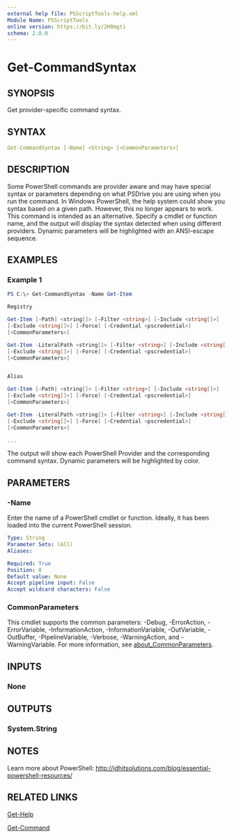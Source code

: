 ```yaml
---
external help file: PSScriptTools-help.xml
Module Name: PSScriptTools
online version: https://bit.ly/2H0mgti
schema: 2.0.0
---
```


# Get-CommandSyntax

## SYNOPSIS

Get provider-specific command syntax.

## SYNTAX

```yaml
Get-CommandSyntax [-Name] <String> [<CommonParameters>]
```

## DESCRIPTION

Some PowerShell commands are provider aware and may have special syntax or parameters depending on what PSDrive you are using when you run the command. In Windows PowerShell, the help system could show you syntax based on a given path. However, this no longer appears to work. This command is intended as an alternative. Specify a cmdlet or function name, and the output will display the syntax detected when using different providers. Dynamic parameters will be highlighted with an ANSI-escape sequence.

## EXAMPLES

### Example 1

```powershell
PS C:\> Get-CommandSyntax -Name Get-Item

Registry

Get-Item [-Path] <string[]> [-Filter <string>] [-Include <string[]>]
[-Exclude <string[]>] [-Force] [-Credential <pscredential>]
[<CommonParameters>]

Get-Item -LiteralPath <string[]> [-Filter <string>] [-Include <string[]>]
[-Exclude <string[]>] [-Force] [-Credential <pscredential>]
[<CommonParameters>]


Alias

Get-Item [-Path] <string[]> [-Filter <string>] [-Include <string[]>]
[-Exclude <string[]>] [-Force] [-Credential <pscredential>]
[<CommonParameters>]

Get-Item -LiteralPath <string[]> [-Filter <string>] [-Include <string[]>]
[-Exclude <string[]>] [-Force] [-Credential <pscredential>]
[<CommonParameters>]

...
```

The output will show each PowerShell Provider and the corresponding command syntax. Dynamic parameters will be highlighted by color.

## PARAMETERS

### -Name

Enter the name of a PowerShell cmdlet or function.
Ideally, it has been loaded into the current PowerShell session.

```yaml
Type: String
Parameter Sets: (All)
Aliases:

Required: True
Position: 0
Default value: None
Accept pipeline input: False
Accept wildcard characters: False
```

### CommonParameters

This cmdlet supports the common parameters: -Debug, -ErrorAction, -ErrorVariable, -InformationAction, -InformationVariable, -OutVariable, -OutBuffer, -PipelineVariable, -Verbose, -WarningAction, and -WarningVariable. For more information, see [about_CommonParameters](http://go.microsoft.com/fwlink/?LinkID=113216).

## INPUTS

### None

## OUTPUTS

### System.String

## NOTES

Learn more about PowerShell: http://jdhitsolutions.com/blog/essential-powershell-resources/

## RELATED LINKS

[Get-Help]()

[Get-Command]()

